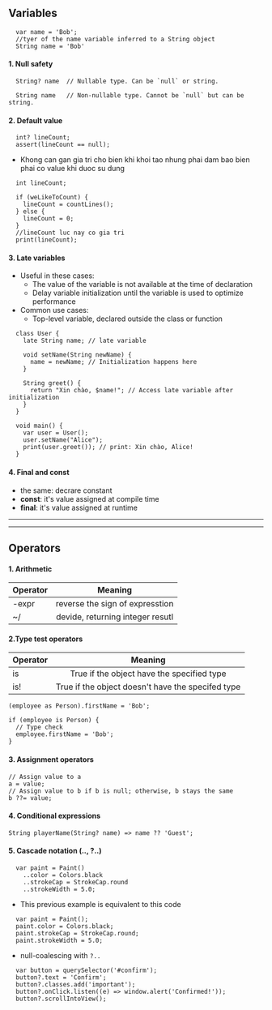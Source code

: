 ## Variables
```
  var name = 'Bob'; 
  //tyer of the name variable inferred to a String object
  String name = 'Bob'
```
#### 1. Null safety
```
  String? name  // Nullable type. Can be `null` or string.

  String name   // Non-nullable type. Cannot be `null` but can be string.
```
#### 2. Default value
```
  int? lineCount;
  assert(lineCount == null);
```
- Khong can gan gia tri cho bien khi khoi tao nhung phai dam bao bien phai co value khi duoc su dung
```
  int lineCount;

  if (weLikeToCount) {
    lineCount = countLines();
  } else {
    lineCount = 0;
  }
  //lineCount luc nay co gia tri
  print(lineCount);
```
#### 3. Late variables
- Useful in these cases:
  + The value of the variable is not available at the time of declaration
  + Delay variable initialization until the variable is used to optimize performance
- Common use cases:
  + Top-level variable, declared outside the class or function  
```
  class User {
    late String name; // late variable

    void setName(String newName) {
      name = newName; // Initialization happens here
    }

    String greet() {
      return "Xin chào, $name!"; // Access late variable after initialization
    }
  }

  void main() {
    var user = User();
    user.setName("Alice");
    print(user.greet()); // print: Xin chào, Alice!
  }
```  
#### 4. Final and const
- the same: decrare constant
- **const**: it's value assigned at compile time
- **final**: it's value assigned at runtime
___
___

## Operators
#### 1. Arithmetic
| Operator          | Meaning                          |
| :---------------- | :------------------------------: |
| -expr             | reverse the sign of expresstion  |
| ~/                | devide, returning integer resutl |
#### 2.Type test operators
| Operator          | Meaning                          |
| :---------------- | :------------------------------: |
| is                | True if the object have the specified type        |
| is!               | True if the object doesn't have the specifed type |
```
(employee as Person).firstName = 'Bob';
```
```
if (employee is Person) {
  // Type check
  employee.firstName = 'Bob';
}
```
#### 3. Assignment operators
```
// Assign value to a
a = value;
// Assign value to b if b is null; otherwise, b stays the same
b ??= value;
```
#### 4. Conditional expressions
```
String playerName(String? name) => name ?? 'Guest';
```
#### 5. Cascade notation (.., ?..)
```
  var paint = Paint()
    ..color = Colors.black
    ..strokeCap = StrokeCap.round
    ..strokeWidth = 5.0;
```
- This previous example is equivalent to this code
```
  var paint = Paint();
  paint.color = Colors.black;
  paint.strokeCap = StrokeCap.round;
  paint.strokeWidth = 5.0;
```
- null-coalescing with `?..`
```
  var button = querySelector('#confirm');
  button?.text = 'Confirm';
  button?.classes.add('important');
  button?.onClick.listen((e) => window.alert('Confirmed!'));
  button?.scrollIntoView();
```